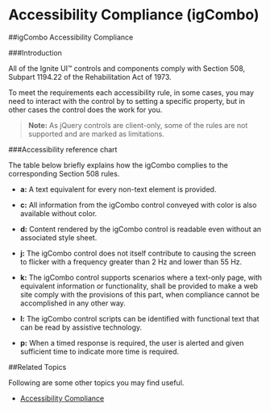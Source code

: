 ﻿<!--
|metadata|
{
    "fileName": "igcombo-accessibility-compliance",
    "controlName": "igCombo",
    "tags": ["Section 508"]
}
|metadata|
-->

# Accessibility Compliance (igCombo)



##igCombo Accessibility Compliance


###Introduction


All of the Ignite UI™ controls and components comply with Section 508, Subpart 1194.22 of the Rehabilitation Act of 1973.

To meet the requirements each accessibility rule, in some cases, you may need to interact with the control by to setting a specific property, but in other cases the control does the work for you.

>**Note:** As jQuery controls are client-only, some of the rules are not supported and are marked as limitations.

###Accessibility reference chart


The table below briefly explains how the igCombo complies to the corresponding Section 508 rules.

-	**a:** A text equivalent for every non-text element is provided.

-	**c:** All information from the igCombo control conveyed with color is also available without color.

-	**d:** Content rendered by the igCombo control is readable even without an associated style sheet.

-	**j:** The igCombo control does not itself contribute to causing the screen to flicker with a frequency greater than 2 Hz and lower than 55 Hz.

-	**k:** The igCombo control supports scenarios where a text-only page, with equivalent information or functionality, shall be provided to make a web site comply with the provisions of this part, when compliance cannot be accomplished in any other way.

-	**l:** The igCombo control scripts can be identified with functional text that can be read by assistive technology.

-	**p:** When a timed response is required, the user is alerted and given sufficient time to indicate more time is required.

##Related Topics


Following are some other topics you may find useful.

-	[Accessibility Compliance](Accessibility-Compliance.html)

 

 


